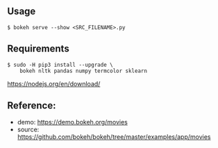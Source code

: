 ## Usage
```
$ bokeh serve --show <SRC_FILENAME>.py
```

## Requirements
```
$ sudo -H pip3 install --upgrade \
    bokeh nltk pandas numpy termcolor sklearn
```

https://nodejs.org/en/download/

## Reference:
- demo: https://demo.bokeh.org/movies
- source: https://github.com/bokeh/bokeh/tree/master/examples/app/movies
